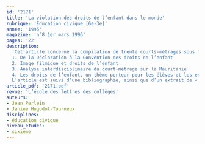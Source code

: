 ```yaml
---
id: '2171'
title: 'La violation des droits de l’enfant dans le monde'
rubrique: 'Éducation civique [6e-3e]'
annee: '1995'
magazine: 'n°8 1er mars 1996'
pages: '22'
description: 
  'Cet article concerne la compilation de trente courts-métrages sous forme de lettres vidéo, réunis dans le film, « Contre l’oubli », pour le trentième anniversaire de l’organisation non gouvernementale Amnesty International. Cette compilation donne des occasions de travaux interdisciplinaires et d’initiation au langage de l’image, en particulier sur un thème sensible et motivant auprès de nos élèves : les droits de l’enfant.
  1. De la Déclaration à la Convention des droits de l’enfant
  2. Image filmique et droits de l’enfant
  3. Analyse interdisciplinaire du court-métrage sur la Mauritanie
  4. Les droits de l’enfant, un thème porteur pour les élèves et les enseignants
  L’article est suivi d’une bibliographie, ainsi que d’un extrait de « La Convention sur les droits de l’enfant ».'
article_pdf: '2171.pdf'
revue: 'L’école des lettres des collèges'
auteurs:
- Jean Perlein
- Janine Hugodot-Tourneux
disciplines:
- éducation civique
niveau_etudes:
- sixième
---
```

